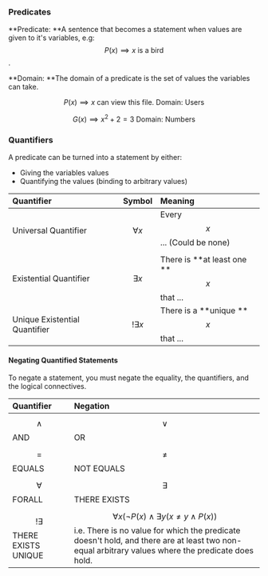 ### Predicates

**Predicate: **A sentence that becomes a statement when values are given to it's variables, e.g: $$P(x)\implies x\text{ is a bird}$$.

**Domain: **The domain of a predicate is the set of values the variables can take.

$$P(x)\implies x\text{ can view this file. Domain: Users}$$

$$G(x)\implies x^2+2=3 \text{ Domain: Numbers}$$

### Quantifiers

A predicate can be turned into a statement by either:

* Giving the variables values
* Quantifying the values \(binding to arbitrary values\)

| Quantifier | Symbol | Meaning |
| :--- | :--- | :--- |
| Universal Quantifier | $$\forall x$$ | Every $$x$$ ... \(Could be none\)$$$$ |
| Existential Quantifier | $$\exists x$$ | There is **at least one **$$x$$ that ... |
| Unique Existential Quantifier | $$!\exists x$$ | There is a **unique **$$x$$ that ... |

#### Negating Quantified Statements

To negate a statement, you must negate the equality, the quantifiers, and the logical connectives.

| Quantifier | Negation |
| :--- | :--- |
| $$\wedge$$ AND | $$\vee$$ OR |
| $$=$$ EQUALS | $$\neq$$ NOT EQUALS |
| $$\forall$$ FORALL | $$\exists$$ THERE EXISTS |
| $$!\exists$$ THERE EXISTS UNIQUE | $$\forall x(\neg P(x) \wedge \exists y(x\neq y \wedge P(x))$$ i.e. There is no value for which the predicate doesn't hold, and there are at least two non-equal arbitrary values where the predicate does hold. |




